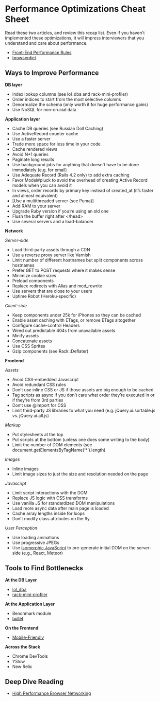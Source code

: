 # Performance Optimizations Cheat Sheet

Read these two articles, and review this recap list. Even if you haven't implemented these optimizations, it will impress interviewers that you understand and care about performance.

* [Front-End Performance Rules][fe-performance]
* [browserdiet][browserdiet]

[fe-performance]: https://www.smashingmagazine.com/2016/12/front-end-performance-checklist-2017-pdf-pages/
[browserdiet]: http://browserdiet.com/en/

## Ways to Improve Performance

**DB layer**

* Index lookup columns (see lol_dba and rack-mini-profiler)
* Order indices to start from the most selective columns
* Denormalize the schema (only worth it for huge performance gains)
* Use NoSQL for non-crucial data.

**Application layer**

* Cache DB queries (see Russian Doll Caching)
* Use ActiveRecord counter cache
* Use a faster server
* Trade more space for less time in your code
* Cache rendered views
* Avoid N+1 queries
* Paginate long results
* Use background jobs for anything that doesn't have to be done immediately (e.g. for email)
* Use Adequate Record (Rails 4.2 only) to add extra caching
* Favor Model#pluck to avoid the overhead of creating Active Record models when you can avoid it
* In views, order records by primary key instead of created_at (it’s faster and almost equivalent)
* [Use a multithreaded server (see Puma)]
* Add RAM to your server
* Upgrade Ruby version if you’re using an old one
* Flush the buffer right after \</head>
* Use several servers and a load-balancer

**Network**

*Server-side*

* Load third-party assets through a CDN
* Use a reverse proxy server like Varnish
* Limit number of different hostnames but split components across hostnames
* Prefer GET to POST requests where it makes sense
* Minimize cookie sizes
* Preload components
* Replace redirects with Alias and mod_rewrite
* Use servers that are close to your users
* Uptime Robot (Heroku-specific)

*Client-side*

* Keep components under 25k for iPhones so they can be cached
* Enable asset caching with ETags, or remove ETags altogether
* Configure cache-control Headers
* Weed out predictable 404s from unavailable assets
* Minify assets
* Concatenate assets
* Use CSS Sprites
* Gzip components (see Rack::Deflater)

**Frontend**

*Assets*

* Avoid CSS-embedded Javascript
* Avoid redundant CSS rules
* Don’t use inline CSS or JS if those assets are big enough to be cached
* Tag scripts as async if you don’t care what order they’re executed in or if they’re from 3rd parties
* Don’t use @import for CSS
* Limit third-party JS libraries to what you need (e.g. jQuery.ui.sortable.js vs. jQuery.ui.all.js)

*Markup*

* Put stylesheets at the top
* Put scripts at the bottom (unless one does some writing to the body)
* Limit the number of DOM elements (see document.getElementsByTagName(‘*’).length)

*Images*

* Inline images
* Limit image sizes to just the size and resolution needed on the page

*Javascript*

* Limit script interactions with the DOM
* Replace JS logic with CSS transforms
* Use vanilla JS for standardized DOM manipulations
* Load more async data after main page is loaded
* Cache array lengths inside for loops
* Don’t modify class attributes on the fly

*User Perception*

* Use loading animations
* Use progressive JPEGs
* Use [isomorphic JavaScript][isomorphic] to pre-generate initial DOM on the server-side (e.g., React, Meteor)

[isomorphic]: http://nerds.airbnb.com/isomorphic-javascript-future-web-apps/

## Tools to Find Bottlenecks

**At the DB Layer**

* [lol_dba][lol_dba]
* [rack-mini-profiler][rack-mini-profiler]

[lol_dba]: https://github.com/plentz/lol_dba
[rack-mini-profiler]: https://github.com/MiniProfiler/rack-mini-profiler

**At the Application Layer**

* Benchmark module
* [bullet][bullet]

[bullet]: https://github.com/flyerhzm/bullet

**On the Frontend**

* [Mobile-Friendly][pagespeed]

[pagespeed]: https://search.google.com/search-console/mobile-friendly

**Across the Stack**

* Chrome DevTools
* YSlow
* New Relic

## Deep Dive Reading
* [High Performance Browser Networking][high-perf-browser]

[high-perf-browser]: https://hpbn.co/
